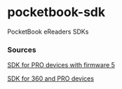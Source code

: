 # pocketbook-sdk
PocketBook eReaders SDKs 

### Sources

[SDK for PRO devices with firmware 5](https://github.com/pocketbook-free/SDK_481)

[SDK for 360 and PRO devices](https://sourceforge.net/projects/pocketbook-free/files/PocketBook_Pro_SDK_Linux_1.1/)
